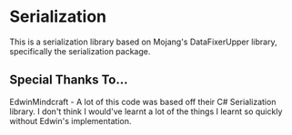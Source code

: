 # Serialization
This is a serialization library based on Mojang's DataFixerUpper library, specifically the serialization package.

## Special Thanks To...
EdwinMindcraft - A lot of this code was based off their C# Serialization library. I don't think I would've learnt a lot of the things I learnt so quickly without Edwin's implementation.